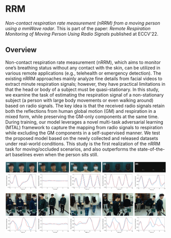 # RRM

*Non-contact respiration rate measurement (nRRM) from a moving person using a mmWave radar*. This is part of the paper: _Remote Respiration Monitoring of Moving Person Using Radio Signals_ published at ECCV'22.

Overview
----------
Non-contact respiration rate measurement (nRRM), which aims to monitor one’s breathing status without any contact with the skin, can be utilized in various remote applications (e.g., telehealth or emergency detection). The existing nRRM approaches mainly analyze fine details from facial videos to extract minute respiration signals; however, they have practical limitations in that the head or body of a subject must be quasi-stationary. In this study, we examine the task of estimating the respiration signal of a non-stationary subject (a person with large body movements or even walking around) based on radio signals. The key idea is that the received radio signals retain both the reflections from human global motion (GM) and respiration in a mixed form, while preserving the GM-only components at the same time. During training, our model leverages a novel multi-task adversarial learning (MTAL) framework to capture the mapping from radio signals to respiration while excluding the GM components in a self-supervised manner. We test the proposed model based on the newly collected and released datasets under real-world conditions. This study is the first realization of the nRRM task for moving/occluded scenarios, and also outperforms the state-of-the-art baselines even when the person sits still.

 <p align="center">
  <img src="images/Result.gif"/></p>
